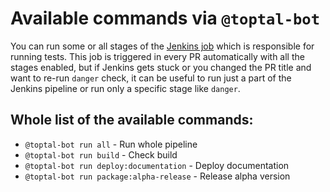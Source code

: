 # Available commands via `@toptal-bot`

You can run some or all stages of the [Jenkins job](https://jenkins.toptal.net/job/picasso-pr-specs/) which is responsible for running tests.
This job is triggered in every PR automatically with all the stages enabled, but if Jenkins gets stuck or you changed the PR title and want to re-run `danger` check,
it can be useful to run just a part of the Jenkins pipeline or run only a specific stage like `danger`.

## Whole list of the available commands:

- `@toptal-bot run all` - Run whole pipeline
- `@toptal-bot run build` - Check build
- `@toptal-bot run deploy:documentation` - Deploy documentation
- `@toptal-bot run package:alpha-release` - Release alpha version
